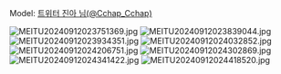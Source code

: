﻿---
dddd: 2024.09.07 GXG 토
nickname: 진아
sns_type: x
sns_id: Cchap_Cchap
---

<a name="Cchap_Cchap"></a>
Model: <a href="https://x.com/Cchap_Cchap" target="_blank">트위터 진아 님(@Cchap_Cchap)</a>

<!-- 전 아이디 Xx_xXany
도배? 를 해서 그런건지 계정 정지 당하심 -->

![MEITU20240912023751369.jpg](/assets/img/2024/09-07/진아/MEITU20240912023751369.jpg)
![MEITU20240912023839044.jpg](/assets/img/2024/09-07/진아/MEITU20240912023839044.jpg)
![MEITU20240912023934351.jpg](/assets/img/2024/09-07/진아/MEITU20240912023934351.jpg)
![MEITU20240912024032852.jpg](/assets/img/2024/09-07/진아/MEITU20240912024032852.jpg)
![MEITU20240912024206751.jpg](/assets/img/2024/09-07/진아/MEITU20240912024206751.jpg)
![MEITU20240912024302869.jpg](/assets/img/2024/09-07/진아/MEITU20240912024302869.jpg)
![MEITU20240912024341422.jpg](/assets/img/2024/09-07/진아/MEITU20240912024341422.jpg)
![MEITU20240912024418520.jpg](/assets/img/2024/09-07/진아/MEITU20240912024418520.jpg)